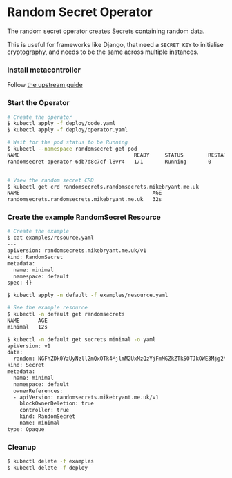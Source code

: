 # Random Secret Operator
The random secret operator creates Secrets containing random data.

This is useful for frameworks like Django, that need a `SECRET_KEY` to initialise cryptography, and
needs to be the same across multiple instances.

### Install metacontroller
Follow [the upstream guide](https://metacontroller.app/guide/install/)

### Start the Operator

```bash
# Create the operator
$ kubectl apply -f deploy/code.yaml
$ kubectl apply -f deploy/operator.yaml

# Wait for the pod status to be Running
$ kubectl --namespace randomsecret get pod
NAME                                     READY     STATUS        RESTARTS   AGE
randomsecret-operator-6db7d8c7cf-l8vr4   1/1       Running       0          3s


# View the random secret CRD
$ kubectl get crd randomsecrets.randomsecrets.mikebryant.me.uk
NAME                                           AGE
randomsecrets.randomsecrets.mikebryant.me.uk   32s
```

### Create the example RandomSecret Resource
```bash
# Create the example
$ cat examples/resource.yaml
---
apiVersion: randomsecrets.mikebryant.me.uk/v1
kind: RandomSecret
metadata:
  name: minimal
  namespace: default
spec: {}

$ kubectl apply -n default -f examples/resource.yaml

# See the example resource
$ kubectl -n default get randomsecrets
NAME      AGE
minimal   12s

$ kubectl -n default get secrets minimal -o yaml
apiVersion: v1
data:
  random: NGFhZDk0YzUyNzllZmQxOTk4MjlmM2UxMzQzYjFmMGZkZTk5OTJkOWE3Mjg2YTAwMGY4MzM5YzQ4ODJjZWM1MzhhMTAyNzExODM5ZjdhMzE4OWE5YzNiNzA2NmIzYzllNzg4MDg4MTZlNjU5MDNhZDUwYTZhOGE1ODhjNzc4MTM=
kind: Secret
metadata:
  name: minimal
  namespace: default
  ownerReferences:
  - apiVersion: randomsecrets.mikebryant.me.uk/v1
    blockOwnerDeletion: true
    controller: true
    kind: RandomSecret
    name: minimal
type: Opaque

```

### Cleanup
```bash
$ kubectl delete -f examples
$ kubectl delete -f deploy
```
